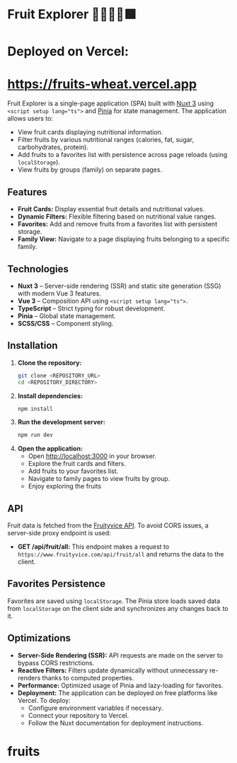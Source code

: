 # Fruit Explorer 🍏🍎🍇🍋🟩

# Deployed on Vercel: 
# https://fruits-wheat.vercel.app

Fruit Explorer is a single-page application (SPA) built with [Nuxt 3](https://nuxt.com/) using `<script setup lang="ts">` and [Pinia](https://pinia.vuejs.org/) for state management. The application allows users to:

- View fruit cards displaying nutritional information.
- Filter fruits by various nutritional ranges (calories, fat, sugar, carbohydrates, protein).
- Add fruits to a favorites list with persistence across page reloads (using `localStorage`).
- View fruits by groups (family) on separate pages.

## Features

- **Fruit Cards:** Display essential fruit details and nutritional values.
- **Dynamic Filters:** Flexible filtering based on nutritional value ranges.
- **Favorites:** Add and remove fruits from a favorites list with persistent storage.
- **Family View:** Navigate to a page displaying fruits belonging to a specific family.

## Technologies

- **Nuxt 3** – Server-side rendering (SSR) and static site generation (SSG) with modern Vue 3 features.
- **Vue 3** – Composition API using `<script setup lang="ts">`.
- **TypeScript** – Strict typing for robust development.
- **Pinia** – Global state management.
- **SCSS/CSS** – Component styling.

## Installation

1. **Clone the repository:**
   ```bash
   git clone <REPOSITORY_URL>
   cd <REPOSITORY_DIRECTORY>
    ```
2. **Install dependencies:**
    ```bash
   npm install
   ```
3. **Run the development server:**
   ```bash
   npm run dev
   ```
4. **Open the application:**
    - Open [http://localhost:3000](http://localhost:3000) in your browser.
    - Explore the fruit cards and filters.
    - Add fruits to your favorites list.
    - Navigate to family pages to view fruits by group.
    - Enjoy exploring the fruits

## API

Fruit data is fetched from the [Fruityvice API](https://www.fruityvice.com/). To avoid CORS issues, a server-side proxy endpoint is used:

- **GET /api/fruit/all:** This endpoint makes a request to `https://www.fruityvice.com/api/fruit/all` and returns the data to the client.

## Favorites Persistence

Favorites are saved using `localStorage`. The Pinia store loads saved data from `localStorage` on the client side and synchronizes any changes back to it.

## Optimizations

- **Server-Side Rendering (SSR):** API requests are made on the server to bypass CORS restrictions.
- **Reactive Filters:** Filters update dynamically without unnecessary re-renders thanks to computed properties.
- **Performance:** Optimized usage of Pinia and lazy-loading for favorites.
- **Deployment:** The application can be deployed on free platforms like Vercel. To deploy:
    - Configure environment variables if necessary.
    - Connect your repository to Vercel.
    - Follow the Nuxt documentation for deployment instructions.
# fruits
